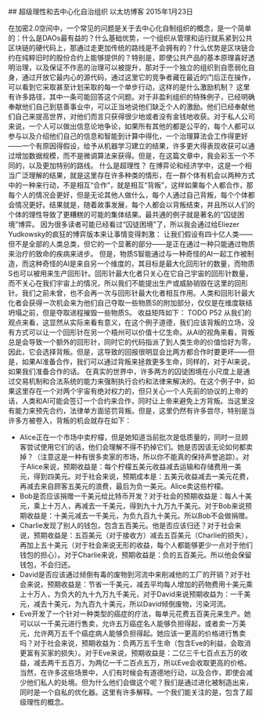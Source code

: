 ## 超级理性和去中心化自治组织
以太坊博客
2015年1月23日

在加密2.0空间中，一个常见的问题是关于去中心化自制组织的概念，是一个简单的：什么是DAOs最有益的？什么基础优势，一个组织从管理和运行就系紧到公共区块链的硬代码上，那通过走更加传统的路线是不会拥有的？什么优势是区块链合约在纯粹旧时的股份合约上能够提供的？特别是，即使公共产品的基本原理喜好透明治理，以及保证不作恶的治理可以被提升，那对于一个独立的组织到自愿弱化自身，通过开放它最内心的源代码，通过这里它的竞争者藏在最近的门后正在操作，可以看到它采取甚至计划采取的每一个单步行动，这样的是什么激励机制？
这里有许多路径，其中一条可能回答这个问题。对于非盈利组织的特殊例子，已经明确奉献他们自己到慈善事业中，可以正当地说他们缺乏个人的激励。他们已经奉献他们自己来提高世界，对他们而言只获得很少地或者没有金钱地收获。对于私人公司来说，一个人可以做出信息论地争论，如果所有其他的都是公平的，每个人都可以参与以及介绍他们自己的信息和智能到计算中得化，一个治理算法会工作得更好——一个有原因得假设，给予从机器学习建立的结果，许多更大得表现收获可以通过增加数据规模，而不是微调算法来获得。但是，在这篇文章中，我会彩玉一个不同的，以及更加特别的路线。
什么是超理性？
在博弈论和经济学中，这是一个相当广泛理解的结果，就是这里存在许多种类的情形，在一群个体有机会以两种方式中的一种来行动，不是相互“合作”，就是相互“背叛”，这样如果每个人都合作，那每个人的情况会更好，但是无论其他人做什么，每个人通过自己背叛，每个个体都会情况更好。结果就是，随着故事发展，每个人都会以背叛结束，并且所以人们的个体的理性导致了更糟糕的可能的集体结果。最共通的例子就是著名的“囚徒困境”博弈。
因为很多读者可能已经看过“囚徒困境”了，所以我会通过给Eliezer Yudkowsky的疯狂的博弈版本来让事情变得刺激：
让我们假设有四十亿人类——但不是全部的人类总类，但它的一个显著的部分——是正在通过一种只能通过物质来治疗的致命的疾病来进步。
但是，物质S智能通过与一种奇怪的AI一起工作被制造，而这种奇怪的AI是来自另一个维度的，其目标是最大化回形针的数量，而物质S也可以被用来生产回形针。回形针最大化者只关心在它自己宇宙的回形针数量，而不关心在我们宇宙上的情况，所以我们不能提出生产或威胁销毁在这里的回形针。我们之前未曾，也不会再一次与回形针最大化者相互作用。人类和回形针最大化者会获得一次机会来为他们自己夺取一些物质S的附加部分，仅仅是在维度联结坍塌之前，但是夺取进程摧毁一些物质S。
收益矩阵如下：
TODO P52
从我们的观点来看，这显然从实际来看有意义，在这个例子道德，我们应该背叛的立场，没有方式可以让一个回形针在另一个梧州可以价值十亿生命。从AI的视角来看，背叛总是会导致一个额外的回形针，同时它的代码指派了到人类生命的价值恰好为零，因此，它会选择背叛。但是，这导致的回报很明显会比两方都合作时要更坏——但是，如果AI准备合作，我们可以通过背叛来拯救更多生命，同样的，对于AI来说，如果我们准备合作的话。
在真实的世界中，许多两方的囚徒困境在小尺度上是通过交易机制和合法系统的能力来强制执行合约和法律来解决的。在这个例子中，如果这里存在一个对两个宇宙有绝对权力的，但只关心一个人先前的协议的上帝的话，人类和AI可能会签订一个合约来合作，同时让上帝来避免上方背叛。当这里没有能力来预先合约，法律单方面惩罚背叛。但是，这里仍然有许多尝尽，特别是当许多方被卷入，背叛的机会就存在如下：
* Alice正在一个市场中卖柠檬，但是她知道当前批次是低质量的，同时一旦顾客尝试使用它们的话，他们会理解不得不扔掉它们。她是否因该无论如何都卖掉？（注意这是一种有很多卖家的市场，所以你不能真的保持声誉追踪）。对于Alice来说，预期收益是：每个柠檬五美元收益减去运输和存储费用一美元，得到四美元。对于社会来说，预期成本是：五美元收益减去一美元花费，再减去来自顾客五美元的浪费，最后为负一美元。Alice卖这些柠檬。
* Bob是否应该捐赠一千美元给比特币开发？对于社会的预期收益是：每人十美元，乘上十万人，再减去一千美元，得到九十九万九千美元。对于Bob来说预期收益是：十美元减去一千美元，为负九百九十美元。所以Bob不会做捐赠。
* Charlie发现了别人的钱包，包含五百美元。他是否应该归还？对于社会来说，预期收益是：五百美元（对于接收方）减去五百美元（Charlie的损失），再加上五十美元（对于社会来说无形的收益，每个人都能够更少一点对于他们钱包的担心）。对于Charlie来说，预期收益是：负的五百美元。所以他会保留钱包，不会归还。
* David是否应该通过倾倒有毒的废物到河流中来削减他的工厂的开销？对于社会来说，预期收益是：节省一千美元，减去平均每人增加的药物费用十美元乘上十万人，为负大的九十九万九千美元，对于David来说预期收益为：一千美元，减去十美元，为九百九十美元，所以David倾倒废物，污染河流。
* Eve开发了一个针对一种类型的癌症的疗法，每单元花费五百美元来生产。她可以以一千美元进行售卖，允许五万癌症名人能够负担得起，或者卖一万美元，允许两万五千个癌症病人能够负担得起。她应该一更高的价格进行售卖吗？对于社会来说，预期收益为：负两万五千生命（包含Eve的利益，会取消更富有买家的损失）。对于Eve来说，预期收益是：二亿三千七百点五万的收益，减去两千五百万，为两亿一千二百点五万，所以Eve会收取更高的价格。
当然，在许多这些场景中，人们有时候会有道德地行动，以及合作，即使会减少他们私人的处境。但为什么他们会做这个呢？我们是通过进化被制造出来，同时是一个自私的优化器。这里有许多解释。一个我们能关注的是，包含了超级理性的概念。